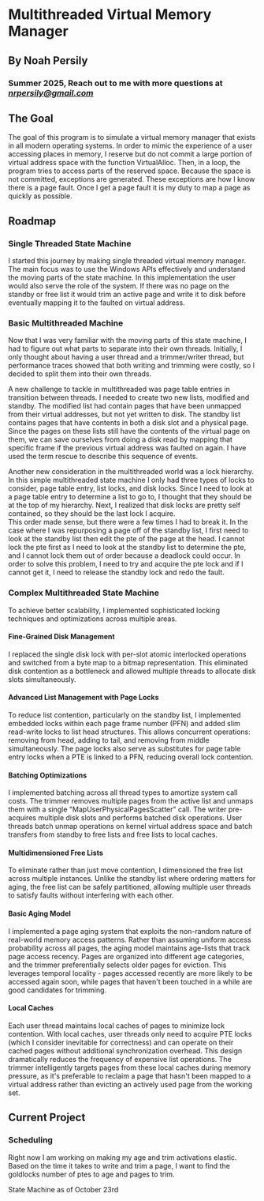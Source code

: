 # Multithreaded Virtual Memory Manager

## By Noah Persily
### Summer 2025, Reach out to me with more questions at *nrpersily@gmail.com*



## The Goal



The goal of this program is to simulate a virtual memory manager that exists in all modern operating systems. 
In order to mimic the experience of a user accessing places in memory, I reserve but do not commit a large portion of virtual address space with the function VirtualAlloc.
Then, in a loop, the program tries to access parts of the reserved space. Because the space is not committed, exceptions are generated. These exceptions are how I know there is a page fault. Once I get a page fault it is my duty to map a page as quickly as possible. 


## Roadmap

### Single Threaded State Machine

I started this journey by making single threaded virtual memory manager. The main focus was to use the Windows APIs effectively and understand the moving parts of the state machine. In this implementation the user would also serve the role of the system. If there was no page on the standby or free list it would trim an active page and write it to disk before eventually mapping it to the faulted on virtual address.

### Basic Multithreaded Machine 

Now that I was very familiar with the moving parts of this state machine, I had to figure out what parts to separate into their own threads.
Initially, I only thought about having a user thread and a trimmer/writer thread, but performance traces showed that both writing and trimming were costly, so I decided to split them into their own threads.

A new challenge to tackle in multithreaded was page table entries in transition between threads. I needed to create two new lists, modified and standby. The modified list had contain pages that have been unmapped from their virtual addresses, but not yet written to disk. The standby list contains pages that have contents in both a disk slot and a physical page.
Since the pages on these lists still have the contents of the virtual page on them, we can save ourselves from doing a disk read by mapping that specific frame if the previous virtual address was faulted on again. I have used the term rescue to describe this sequence of events. 

Another new consideration in the multithreaded world was a lock hierarchy. In this simple multithreaded state machine I only had three types of locks to consider, page table entry, list locks, and disk locks. 
Since I need to look at a page table entry to determine a list to go to, I thought that they should be at the top of my hierarchy. 
Next, I realized that disk locks are pretty self contained, so they should be the last lock I acquire.  
This order made sense, but there were a few times I had to break it. In the case where I was repurposing a page off of the standby list, I first need to look at the standby list then edit the pte of the page at the head.
I cannot lock the pte first as I need to look at the standby list to determine the pte, and I cannot lock them out of order because a deadlock could occur. In order to solve this problem, I need to try and acquire the pte lock and if I cannot get it, I need to release the standby lock and redo the fault. 

[//]: # (---)

[//]: # ()
[//]: # (![diagram 1]&#40;images/figure1vector.svg&#41;)

[//]: # (---)

### Complex Multithreaded State Machine

To achieve better scalability, I implemented sophisticated locking techniques and optimizations across multiple areas.

#### Fine-Grained Disk Management
I replaced the single disk lock with per-slot atomic interlocked operations and switched from a byte map to a bitmap representation. This eliminated disk contention as a bottleneck and allowed multiple threads to allocate disk slots simultaneously.

#### Advanced List Management with Page Locks
To reduce list contention, particularly on the standby list, I implemented embedded locks within each page frame number (PFN) and added slim read-write locks to list head structures. This allows concurrent operations: removing from head, adding to tail, and removing from middle simultaneously. The page locks also serve as substitutes for page table entry locks when a PTE is linked to a PFN, reducing overall lock contention.

#### Batching Optimizations
I implemented batching across all thread types to amortize system call costs. The trimmer removes multiple pages from the active list and unmaps them with a single "MapUserPhysicalPagesScatter" call. The writer pre-acquires multiple disk slots and performs batched disk operations. User threads batch unmap operations on kernel virtual address space and batch transfers from standby to free lists and free lists to local caches. 

#### Multidimensioned Free Lists
To eliminate rather than just move contention, I dimensioned the free list across multiple instances. Unlike the standby list where ordering matters for aging, the free list can be safely partitioned, allowing multiple user threads to satisfy faults without interfering with each other.

#### Basic Aging Model
I implemented a page aging system that exploits the non-random nature of real-world memory access patterns. Rather than assuming uniform access probability across all pages, the aging model maintains age-lists that track page access recency. Pages are organized into different age categories, and the trimmer preferentially selects older pages for eviction. This leverages temporal locality - pages accessed recently are more likely to be accessed again soon, while pages that haven't been touched in a while are good candidates for trimming.

#### Local Caches
Each user thread maintains local caches of pages to minimize lock contention. With local caches, user threads only need to acquire PTE locks (which I consider inevitable for correctness) and can operate on their cached pages without additional synchronization overhead. This design dramatically reduces the frequency of expensive list operations. The trimmer intelligently targets pages from these local caches during memory pressure, as it's preferable to reclaim a page that hasn't been mapped to a virtual address rather than evicting an actively used page from the working set.

[//]: # (![legend]&#40;images/legend.svg&#41;)

[//]: # ()
[//]: # ()
[//]: # ()
[//]: # (<br />)

[//]: # (<br />)

[//]: # (<br />)

[//]: # (<br />)

[//]: # ()
[//]: # ()
[//]: # (![diagram 2]&#40;images/figure2vector.svg&#41;)

## Current Project
### Scheduling

Right now I am working on making my age and trim activations elastic. Based on the time it takes to write and trim a page, I want to find the goldlocks number of ptes to age and pages to trim.    



State Machine as of October 23rd




